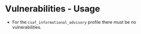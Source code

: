 # Vulnerabilities - Usage

* For the `csaf_informational_advisory` profile there must be no
  vulnerabilities.
